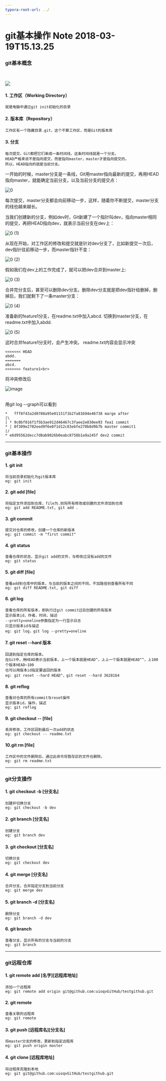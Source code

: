 ```yaml
---
typora-root-url: ../
---
```


git基本操作 Note 2018-03-19T15.13.25
========================



### git基本概念

​				

![](/.images/1766480014.jpeg)


#### 1. 工作区（Working Directory）
    就是电脑中通过git init初始化的目录
#### 2. 版本库（Repository）
    工作区有一个隐藏目录.git，这个不算工作区，而是Git的版本库
#### 3. 分支
    每次提交，Git都把它们串成一条时间线，这条时间线就是一个分支。
    HEAD严格来说不是指向提交，而是指向master，master才是指向提交的，
    所以，HEAD指向的就是当前分支。
一开始的时候，master分支是一条线，Git用master指向最新的提交，再用HEAD指向master，就能确定当前分支，以及当前分支的提交点：



![0](/.images/1957911147.png)



每次提交，master分支都会向前移动一步，这样，随着你不断提交，master分支的线也越来越长。

当我们创建新的分支，例如dev时，Git新建了一个指针叫dev，指向master相同的提交，再把HEAD指向dev，就表示当前分支在dev上：

![0 (1)](/.images/1501471077.png)



从现在开始，对工作区的修改和提交就是针对dev分支了，比如新提交一次后，dev指针往前移动一步，而master指针不变：

![0 (2)](/.images/1611475412.png)



假如我们在dev上的工作完成了，就可以把dev合并到master上:

![0 (3)](/.images/1750277683.png)




合并完分支后，甚至可以删除dev分支。删除dev分支就是把dev指针给删掉，删掉后，我们就剩下了一条master分支：



![0 (4)](/.images/1685740803.png)




准备新的feature1分支，在readme.txt中加入abcd.
切换到master分支，在readme.txt中加入abdd.

![0 (5)](/.images/682962317.png)





这时合并feature1分支时，会产生冲突。
readme.txt内容会显示冲突

    <<<<<<< HEAD
    abdd.
    =======
    abcd.
    >>>>>>> feature1<br>
将冲突修改后<br>

![image](https://cdn.liaoxuefeng.com/cdn/files/attachments/00138490913052149c4b2cd9702422aa387ac024943921b000/0)

<br>
用git log --graph可以看到

    *   fff8f43a2d0788a95e01151f1b2fa81694e46738 marge after
    |\  
    | * 9c0bf016f1f5b3ae912d46467c3faee2e030ee93 fea1 commit
    * | 0f309e2702eed9f6e0f1d12c83ebfe270b8d9b7b master commit1
    |/  
    * e6d95562decc7d8ab9826b0eabc8758b1a9a245f dev2 commit

---
### git基本操作
#### 1. git init
    将当前目录初始化为git版本库
    eg: git init
#### 2. git add [file]
    将指定文件添加到仓库，file为.则将所有修改或创建的文件添加到仓库
    eg: git add README.txt, git add .
#### 3. git commit
    提交对仓库的修改，创建一个仓库的新版本
    eg: git commit -m "first commit"
#### 4. git status
    查看仓库的状态，显示git add的文件，与修改过没有add的文件
    eg: git status
#### 5. git diff [file]
    查看add到仓库中的版本，与当前的版本之间的不同，不加路径则查看所有不同
    eg: git diff README.txt, git diff
#### 6. git log
    查看仓库的所有版本，即执行过git commit过后创建的所有版本
    显示版本id，作者，时间，描述
    --pretty=oneline参数指定为一行显示日志
    只显示版本id与描述
    eg: git log，git log --pretty=oneline
#### 7. git reset --hard 版本
    回退到指定仓库的版本。
    在Git中，用HEAD表示当前版本，上一个版本就是HEAD^，上上一个版本就是HEAD^^，上100个版本HEAD~100
    也可以用版本id指定要返回的版本
    eg: git reset --hard HEAD^，git reset --hard 3628164
#### 8. git reflog
    查看对仓库的所有commit与reset操作
    显示版本id，操作，描述
    eg: git reflog
#### 9. git checkout -- [file]
    丢弃修改，工作区回到最后一次add的状态
    eg: git checkout -- readme.txt
#### 10.git rm [file]
    工作区中的文件删除后，通过此命令将暂存区的文件也删除。
    eg: git rm readme.txt
---
### git分支操作
#### 1. git checkout -b [分支名]
    创建并切换分支
    eg: git checkout -b dev
#### 2. git branch [分支名]
    创建分支
    eg: git branch dev
#### 3. git checkout [分支名]
    切换分支
    eg: git checkout dev
#### 4. git merge [分支名]
    合并分支，合并指定分支到当前分支
    eg: git merge dev
#### 5. git branch -d [分支名]
    删除分支
    eg: git branch -d dev
#### 6. git branch
    查看分支，显示所有的分支与当前的分支
    eg: git branch

---
### git远程仓库
#### 1. git remote add [名字][远程库地址]

    添加一个远程库
    eg: git remote add origin git@github.com:uioqvGitHub/testgithub.git
#### 2. git remote
    查看关联的远程库
    eg: git remote
#### 3. git push [远程库名][分支名]
    将master分支的修改，更新到指定远程库
    eg: git push origin master
#### 4. git clone [远程库地址]
    将远程库克隆到本地
    eg: git git@github.com:uioqvGitHub/testgithub.git
